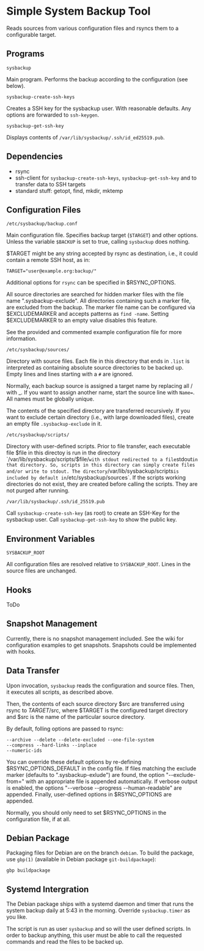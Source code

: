 Simple System Backup Tool
=========================

Reads sources from various configuration files and rsyncs them to a configurable
target.

Programs
--------

`sysbackup`

Main program. Performs the backup according to the configuration (see below).

`sysbackup-create-ssh-keys`

Creates a SSH key for the sysbackup user. With reasonable defaults. Any options
are forwarded to `ssh-keygen`.

`sysbackup-get-ssh-key`

Displays contents of `/var/lib/sysbackup/.ssh/id_ed25519.pub`.

Dependencies
------------

* rsync
* ssh-client for `sysbackup-create-ssh-keys`, `sysbackup-get-ssh-key` and to
  transfer data to SSH targets
* standard stuff: getopt, find, mkdir, mktemp

Configuration Files
-------------------

`/etc/sysbackup/backup.conf`

Main configuration file. Specifies backup target (`$TARGET`) and other options.
Unless the variable `$BACKUP` is set to true, calling `sysbackup` does nothing.

$TARGET might be any string accepted by rsync as destination, i.e., it could
contain a remote SSH host, as in:

    TARGET="user@example.org:backup/"

Additional options for `rsync` can be specified in $RSYNC\_OPTIONS.

All source directories are searched for hidden marker files with the file name
".sysbackup-exclude". All directories containing such a marker file, are excluded
from the backup. The marker file name can be configured via $EXCLUDEMARKER and
accepts patterns as `find -name`. Setting $EXCLUDEMARKER to an empty value
disables this feature.

See the provided and commented example configuration file for more information.

`/etc/sysbackup/sources/`

Directory with source files. Each file in this directory that ends in `.list`
is interpreted as containing absolute source directories to be backed up.
Empty lines and lines starting with a `#` are ignored.

Normally, each backup source is assigned a target name by replacing all / with \_.
If you want to assign another name, start the source line with `Name=`. All names
must be globally unique.

The contents of the specified directory are transferred recursively. If you want to
exclude certain directory (i.e., with large downloaded files), create an empty file
`.sysbackup-exclude` in it.

`/etc/sysbackup/scripts/`

Directory with user-defined scripts. Prior to file transfer, each executable file
$file in this directoy is run in the directory `/var/lib/sysbackup/scripts/$file/`
with stdout redirected to a file `stdout` in that directory. So, scripts in this
directory can simply create files and/or write to stdout. The directory
`/var/lib/sysbackup/scripts` is included by default in `/etc/sysbackup/sources`.
If the scripts working directories do not exist, they are created before calling
the scripts. They are not purged after running.

`/var/lib/sysbackup/.ssh/id_25519.pub`

Call `sysbackup-create-ssh-key` (as root) to create an SSH-Key for the sysbackup
user. Call `sysbackup-get-ssh-key` to show the public key.

Environment Variables
---------------------

`SYSBACKUP_ROOT`

All configuration files are resolved relative to `SYSBACKUP_ROOT`. Lines in the
source files are unchanged.

Hooks
-----

ToDo

Snapshot Management
-------------------

Currently, there is no snapshot management included. See the wiki for
configuration examples to get snapshots. Snapshots could be implemented with
hooks.

Data Transfer
-------------

Upon invocation, `sysbackup` reads the configuration and source files. Then,
it executes all scripts, as described above.

Then, the contents of each source directory $src  are transferred using rsync
to $TARGET/$src, where $TARGET is the configured target directory and $src is the
name of the particular source directory.

By default, folling options are passed to rsync:

    --archive --delete --delete-excluded --one-file-system
    --compress --hard-links --inplace
    --numeric-ids

You can override these default options by re-defining $RSYNC\_OPTIONS\_DEFAULT in
the config file.
If files matching the exclude marker (defaults to ".sysbackup-exlude") are found,
the option "--exclude-from=" with an appropriate file is appended automatically.
If verbose output is enabled, the options "--verbose --progress --human-readable"
are appended. Finally, user-defined options in $RSYNC\_OPTIONS are appended.

Normally, you should only need to set $RSYNC\_OPTIONS in the configuration file,
if at all.

Debian Package
--------------

Packaging files for Debian are on the branch `debian`. To build the package, use
`gbp(1)` (available in Debian package `git-buildpackage`):

    gbp buildpackage

Systemd Intergration
--------------------

The Debian package ships with a systemd daemon and timer that runs the system
backup daily at 5:43 in the morning. Override `sysbackup.timer` as you like.

The script is run as user `sysbackup` and so will the user defined scripts. In
order to backup anything, this user must be able to call the requested commands
and read the files to be backed up.

